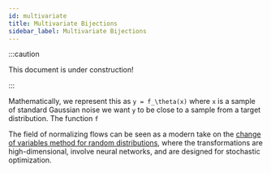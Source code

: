 ```yaml
---
id: multivariate
title: Multivariate Bijections
sidebar_label: Multivariate Bijections
---
```


:::caution

This document is under construction!

:::

Mathematically, we represent this as `y = f_\theta(x)` where `x` is a sample of standard Gaussian noise we want `y` to be close to a sample from a target distribution. The function `f`


The field of normalizing flows can be seen as a modern take on the [change of variables method for random distributions](https://en.wikipedia.org/wiki/Probability_density_function#Dependent_variables_and_change_of_variables), where the transformations are high-dimensional, involve neural networks, and are designed for stochastic optimization.
